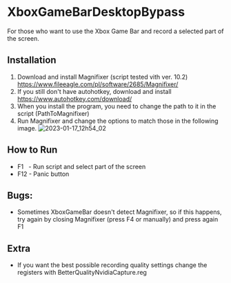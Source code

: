# XboxGameBarDesktopBypass
For those who want to use the Xbox Game Bar and record a selected part of the screen.

## Installation
1) Download and install Magnifixer (script tested vith ver. 10.2) https://www.fileeagle.com/pl/software/2685/Magnifixer/
2) If you still don't have autohotkey, download and install https://www.autohotkey.com/download/
3) When you install the program, you need to change the path to it in the script (PathToMagnifixer)
4) Run Magnifixer and change the options to match those in the following image.
![2023-01-17_12h54_02](https://user-images.githubusercontent.com/20650591/212892458-f7a76876-0f45-4432-bdba-4209ebc08447.png)

## How to Run
- F1 ‎ ‎ ‎- Run script and select part of the screen
- F12 - Panic button

## Bugs:
- Sometimes XboxGameBar doesn't detect Magnifixer, so if this happens, try again by closing Magnifixer (press F4 or manually) and press again F1

## Extra
- If you want the best possible recording quality settings change the registers with BetterQualityNvidiaCapture.reg
